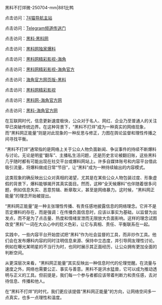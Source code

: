黑料不打烊微-250704-mm|881比鸭

点击访问：<a href="https://74mao.com/">74猫导航主站</a>

点击访问：<a href="https://74mao.com/">Telegram频道传送门</a>

点击访问：<a href="https://heiliaolvzlu3.pages.dev">黑料·黑料网</a>

点击访问：<a href="https://heiliaoyvnrda.pages.dev">黑料网独家爆料</a>

点击访问：<a href="https://sdfsh.pages.dev/">黑料网精彩影视-海角</a>

点击访问：<a href="https://ert-6he.pages.dev/">黑料网精彩影视-海角官方</a>

点击访问：<a href="https://haef.pages.dev/">海角官方网页版-黑料</a>

点击访问：<a href="https://tyer.pages.dev/">黑料网精彩影视</a>

点击访问：<a href="https://sdbsd.pages.dev/">黑料网-海角官方网</a>

点击访问：<a href="https://gbs-3wd.pages.dev/">黑料-海角官方网</a>

在互联网时代，信息更新速度极快，公众对于名人、网红、企业乃至普通人的关注早已突破传统边界。在这种背景下，“黑料不打烊”成为一种真实的网络现象，而“黑料网正能量”则是对此现象的一种反思与修正，力图在舆论监督和理性传播之间寻找平衡。

“黑料不打烊”通常指的是网络上关于公众人物负面新闻、争议事件的持续不断爆料与讨论。无论是明星“翻车”、主播私生活问题，还是历史言论被翻旧账，这些黑料几乎随时都有可能出现在社交平台或爆料网站上。许多自媒体账号和内容平台借此吸引流量，将爆料做成日常“节目”，让“黑料”成为一种持续输出的内容模式。

这类现象的确反映出公众对真相的渴望，尤其是在某些公众人物包装过度、形象虚假的背景下，爆料能够揭开其真实面目。然而，这种“全天候爆料”也伴随着很多问题，例如信息失实、恶意剪辑、断章取义，甚至是网络暴力。这时候，“黑料网正能量”的理念开始被提出。

“黑料网正能量”是一种主张理性传播、有责任感地披露信息的网络理念。它并不是否定爆料的存在，而是强调：在传播负面信息时，应该以事实为基础，以监督为出发点，而不是为了点击量、热度和情绪宣泄而无限放大负面影响。这样的理念试图改变“黑料”一词在大众心中的贬义色彩，让它与真相、责任、平衡联系在一起。

实践中，一些内容平台开始尝试把“黑料”作为社会监督的工具，而非炒作工具。他们会在发布爆料内容的同时注明信息来源、保持中立态度，并引导网友理性讨论。例如在曝光某明星的不当行为时，也同时展示其正面经历，让公众拥有更加全面的判断空间。

从更深层次来看，“黑料网正能量”其实反映出一种信息时代的伦理觉醒。在流量与速度之外，网络也需要公正、事实与善意。黑料不是洪水猛兽，它可以成为推动透明与正义的工具。但前提是，我们每一个参与者都应该带着判断力和责任感，去对待信息、传播和他人。

在“黑料不打烊”的时代，我们更应该提倡“黑料网正能量”的方向，让网络空间多一点真实，也多一点理性和温度。

